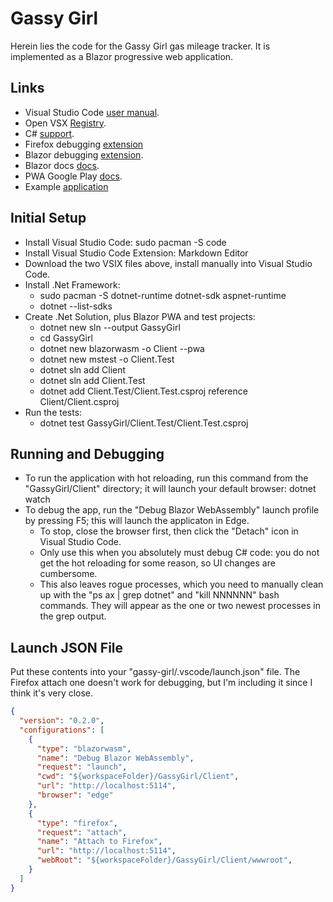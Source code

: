 # Gassy Girl

Herein lies the code for the Gassy Girl gas mileage tracker. It is implemented as a Blazor progressive web application.

## Links

- Visual Studio Code [user manual](https://code.visualstudio.com/docs).
- Open VSX [Registry](https://open-vsx.org).
- C# [support](https://marketplace.visualstudio.com/items?itemName=ms-dotnettools.csharp).
- Firefox debugging [extension](https://marketplace.visualstudio.com/items?itemName=firefox-devtools.vscode-firefox-debug)
- Blazor debugging [extension](https://marketplace.visualstudio.com/items?itemName=ms-dotnettools.blazorwasm-companion).
- Blazor docs [docs](https://docs.microsoft.com/en-us/aspnet/core/blazor/?view=aspnetcore-6.0).
- PWA Google Play [docs](https://developers.google.com/codelabs/pwa-in-play).
- Example [application](https://github.com/dotnet/blazor-samples/tree/main/6.0/BlazorSample_WebAssembly)

## Initial Setup

* Install Visual Studio Code: sudo pacman -S code
* Install Visual Studio Code Extension: Markdown Editor
* Download the two VSIX files above, install manually into Visual Studio Code.
* Install .Net Framework:
  * sudo pacman -S dotnet-runtime dotnet-sdk aspnet-runtime
  * dotnet --list-sdks
* Create .Net Solution, plus Blazor PWA and test projects:
  * dotnet new sln --output GassyGirl
  * cd GassyGirl
  * dotnet new blazorwasm -o Client --pwa
  * dotnet new mstest -o Client.Test
  * dotnet sln add Client
  * dotnet sln add Client.Test
  * dotnet add Client.Test/Client.Test.csproj reference Client/Client.csproj
* Run the tests:
  * dotnet test GassyGirl/Client.Test/Client.Test.csproj

## Running and Debugging

* To run the application with hot reloading, run this command from the "GassyGirl/Client" directory; it will launch your default browser: dotnet watch
* To debug the app, run the "Debug Blazor WebAssembly" launch profile by pressing F5; this will launch the applicaton in Edge.
  * To stop, close the browser first, then click the "Detach" icon in Visual Studio Code.
  * Only use this when you absolutely must debug C# code: you do not get the hot reloading for some reason, so UI changes are cumbersome.
  * This also leaves rogue processes, which you need to manually clean up with the "ps ax | grep dotnet" and "kill NNNNNN" bash commands. They will appear as the one or two newest processes in the grep output.

## Launch JSON File

Put these contents into your "gassy-girl/.vscode/launch.json" file. The Firefox attach one doesn't work for debugging, but I'm including it since I think it's very close.

```json
{
  "version": "0.2.0",
  "configurations": [
    {
      "type": "blazorwasm",
      "name": "Debug Blazor WebAssembly",
      "request": "launch",
      "cwd": "${workspaceFolder}/GassyGirl/Client",
      "url": "http://localhost:5114",
      "browser": "edge"
    },
    {
      "type": "firefox",
      "request": "attach",
      "name": "Attach to Firefox",
      "url": "http://localhost:5114",
      "webRoot": "${workspaceFolder}/GassyGirl/Client/wwwroot",
    }
  ]
}
```
